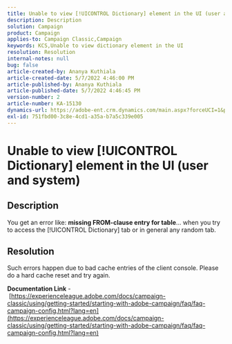 ```yaml
---
title: Unable to view [!UICONTROL Dictionary] element in the UI (user and system)
description: Description
solution: Campaign
product: Campaign
applies-to: Campaign Classic,Campaign
keywords: KCS,Unable to view dictionary element in the UI
resolution: Resolution
internal-notes: null
bug: false
article-created-by: Ananya Kuthiala
article-created-date: 5/7/2022 4:46:00 PM
article-published-by: Ananya Kuthiala
article-published-date: 5/7/2022 4:46:45 PM
version-number: 2
article-number: KA-15130
dynamics-url: https://adobe-ent.crm.dynamics.com/main.aspx?forceUCI=1&pagetype=entityrecord&etn=knowledgearticle&id=6ee51b2b-25ce-ec11-a7b5-0022480a8e40
exl-id: 751fbd00-3c8e-4cd1-a35a-b7a5c339e005
---
```

# Unable to view [!UICONTROL Dictionary] element in the UI (user and system)

## Description


You get an error like: <b>missing FROM-clause entry for table</b>... when you try to access the [!UICONTROL Dictionary] tab or in general any random tab.


## Resolution


Such errors happen due to bad cache entries of the client console. Please do a hard cache reset and try again.

<b>Documentation Link</b> - [https://experienceleague.adobe.com/docs/campaign-classic/using/getting-started/starting-with-adobe-campaign/faq/faq-campaign-config.html?lang=en](https://experienceleague.adobe.com/docs/campaign-classic/using/getting-started/starting-with-adobe-campaign/faq/faq-campaign-config.html?lang=en)
